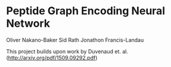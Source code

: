 Peptide Graph Encoding Neural Network
==============

Oliver Nakano-Baker
Sid Rath
Jonathon Francis-Landau

This project builds upon work by Duvenaud et. al. (http://arxiv.org/pdf/1509.09292.pdf)

